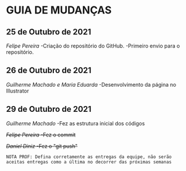 # GUIA DE MUDANÇAS

## 25 de Outubro de 2021

_Felipe Pereira_
-Criação do repositório do GitHub.
-Primeiro envio para o repositório.

## 26 de Outubro de 2021

_Guilherme Machado e Maria Eduarda_
-Desenvolvimento da página no Illustrator

## 29 de Outubro de 2021

_Guilherme Machado_
-Fez as estrutura inicial dos códigos
 
<strike> _Felipe Pereira_ </strike>
<strike> -Fez o commit </strike>

 <strike> _Daniel Diniz_ </strike>
 <strike> -Fez o "git push" </strike>

```text
NOTA PROF: Defina corretamente as entregas da equipe, não serão aceitas entregas como a última no decorrer das próximas semanas 
```
